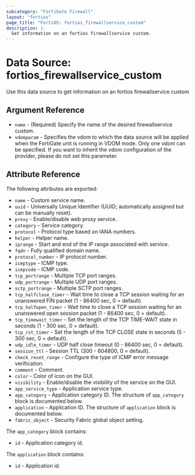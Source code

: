 ```yaml
---
subcategory: "FortiGate Firewall"
layout: "fortios"
page_title: "FortiOS: fortios_firewallservice_custom"
description: |-
  Get information on an fortios firewallservice custom.
---
```


# Data Source: fortios_firewallservice_custom
Use this data source to get information on an fortios firewallservice custom

## Argument Reference

* `name` - (Required) Specify the name of the desired firewallservice custom.
* `vdomparam` - Specifies the vdom to which the data source will be applied when the FortiGate unit is running in VDOM mode. Only one vdom can be specified. If you want to inherit the vdom configuration of the provider, please do not set this parameter.


## Attribute Reference

The following attributes are exported:

* `name` - Custom service name.
* `uuid` - Universally Unique Identifier (UUID; automatically assigned but can be manually reset).
* `proxy` - Enable/disable web proxy service.
* `category` - Service category.
* `protocol` - Protocol type based on IANA numbers.
* `helper` - Helper name.
* `iprange` - Start and end of the IP range associated with service.
* `fqdn` - Fully qualified domain name.
* `protocol_number` - IP protocol number.
* `icmptype` - ICMP type.
* `icmpcode` - ICMP code.
* `tcp_portrange` - Multiple TCP port ranges.
* `udp_portrange` - Multiple UDP port ranges.
* `sctp_portrange` - Multiple SCTP port ranges.
* `tcp_halfclose_timer` - Wait time to close a TCP session waiting for an unanswered FIN packet (1 - 86400 sec, 0 = default).
* `tcp_halfopen_timer` - Wait time to close a TCP session waiting for an unanswered open session packet (1 - 86400 sec, 0 = default).
* `tcp_timewait_timer` - Set the length of the TCP TIME-WAIT state in seconds (1 - 300 sec, 0 = default).
* `tcp_rst_timer` - Set the length of the TCP CLOSE state in seconds (5 - 300 sec, 0 = default).
* `udp_idle_timer` - UDP half close timeout (0 - 86400 sec, 0 = default).
* `session_ttl` - Session TTL (300 - 604800, 0 = default).
* `check_reset_range` - Configure the type of ICMP error message verification.
* `comment` - Comment.
* `color` - Color of icon on the GUI.
* `visibility` - Enable/disable the visibility of the service on the GUI.
* `app_service_type` - Application service type.
* `app_category` - Application category ID. The structure of `app_category` block is documented below.
* `application` - Application ID. The structure of `application` block is documented below.
* `fabric_object` - Security Fabric global object setting.

The `app_category` block contains:

* `id` - Application category id.

The `application` block contains:

* `id` - Application id.


